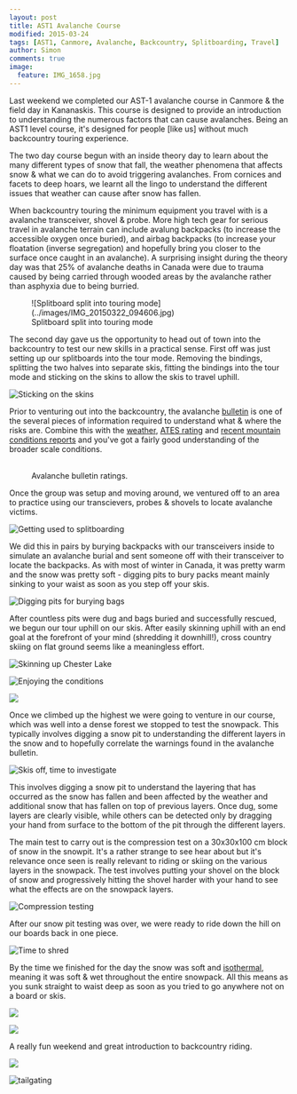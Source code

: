 ```yaml
---
layout: post
title: AST1 Avalanche Course
modified: 2015-03-24
tags: [AST1, Canmore, Avalanche, Backcountry, Splitboarding, Travel]
author: Simon
comments: true
image:
  feature: IMG_1658.jpg
---
```


Last weekend we completed our AST-1 avalanche course in Canmore & the field day in Kananaskis. This course is designed to provide an introduction to understanding the numerous factors that can cause avalanches. Being an AST1 level course, it's designed for people [like us] without much backcountry touring experience. 

The two day course begun with an inside theory day to learn about the many different types of snow that fall, the weather phenomena that affects snow & what we can do to avoid triggering avalanches. From cornices and facets to deep hoars, we learnt all the lingo to understand the different issues that weather can cause after snow has fallen.

When backcountry touring the minimum equipment you travel with is a avalanche transceiver, shovel & probe. More high tech gear for serious travel in avalanche terrain can include avalung backpacks (to increase the accessible oxygen once buried), and airbag backpacks (to increase your floatation (inverse segregation) and hopefully bring you closer to the surface once caught in an avalanche). A surprising insight during the theory day was that 25% of avalanche deaths in Canada were due to trauma caused by being carried through wooded areas by the avalanche rather than asphyxia due to being burried. 

<figure>
![Splitboard split into touring mode](../images/IMG_20150322_094606.jpg)
<figcaption>Splitboard split into touring mode</figcaption>
</figure>

The second day gave us the opportunity to head out of town into the backcountry to test our new skills in a practical sense. First off was just setting up our splitboards into the tour mode. Removing the bindings, splitting the two halves into separate skis, fitting the bindings into the tour mode and sticking on the skins to allow the skis to travel uphill.

![Sticking on the skins](../images/IMG_20150322_095148.jpg)

Prior to venturing out into the backcountry, the avalanche [bulletin](http://avalanche.ca/) is one of the several pieces of information required to understand what & where the risks are. Combine this with the [weather](http://weather.gc.ca/), [ATES rating](https://www.google.ca/search?q=ates+ratings) and [recent mountain conditions reports](http://acmg.ca/mcr/) and you've got a fairly good understanding of the broader scale conditions.

<figure class="half">
	<img src="../images/danger-rating-icons.svg" alt="">
	<img src="../images/nowcast.svg" alt="">
	<figcaption>Avalanche bulletin ratings.</figcaption>
</figure>

Once the group was setup and moving around, we ventured off to an area to practice using our transcievers, probes & shovels to locate avalanche victims. 

![Getting used to splitboarding](../images/IMG_1658.jpg)

We did this in pairs by burying backpacks with our transceivers inside to simulate an avalanche burial and sent someone off with their transceiver to locate the backpacks. As with most of winter in Canada, it was pretty warm and the snow was pretty soft - digging pits to bury packs meant mainly sinking to your waist as soon as you step off your skis.

![Digging pits for burying bags](../images/IMG_20150322_105613.jpg)

After countless pits were dug and bags buried and successfully rescued, we begun our tour uphill on our skis. After easily skinning uphill with an end goal at the forefront of your mind (shredding it downhill!), cross country skiing on flat ground seems like a meaningless effort. 

![Skinning up Chester Lake](../images/IMG_20150322_130425.jpg)

![Enjoying the conditions](../images/IMG_20150322_131946.jpg)

![](../images/IMG_1671.jpg)

Once we climbed up the highest we were going to venture in our course, which was well into a dense forest we stopped to test the snowpack. This typically involves digging a snow pit to understanding the different layers in the snow and to hopefully correlate the warnings found in the avalanche bulletin.

![Skis off, time to investigate](../images/IMG_20150322_143428.jpg)

This involves digging a snow pit to understand the layering that has occurred as the snow has fallen and been affected by the weather and additional snow that has fallen on top of previous layers. Once dug, some layers are clearly visible, while others can be detected only by dragging your hand from surface to the bottom of the pit through the different layers. 

The main test to carry out is the compression test on a 30x30x100 cm block of snow in the snowpit. It's a rather strange to see hear about but it's relevance once seen is really relevant to riding or skiing on the various layers in the snowpack. The test involves putting your shovel on the block of snow and progressively hitting the shovel harder with your hand to see what the effects are on the snowpack layers.

![Compression testing](../images/IMG_20150322_143307.jpg)

After our snow pit testing was over, we were ready to ride down the hill on our boards back in one piece.

![Time to shred](../images/IMG_20150322_145531.jpg) 

By the time we finished for the day the snow was soft and [isothermal](http://www.fsavalanche.org/isothermal/), meaning it was soft & wet throughout the entire snowpack. All this means as you sunk straight to waist deep as soon as you tried to go anywhere not on a board or skis.

![](../images/IMG_20150322_154343.jpg)

![](../images/IMG_1691.jpg)

A really fun weekend and great introduction to backcountry riding.

![](../images/IMG_1697.jpg)

![tailgating](
../images/IMG_20150322_155057.jpg)